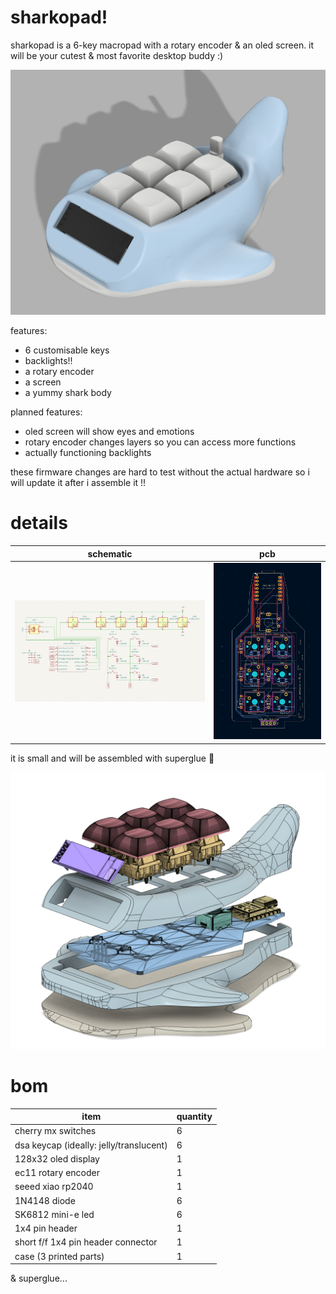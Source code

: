 # sharkopad!

sharkopad is a 6-key macropad with a rotary encoder & an oled screen. it will be your cutest & most favorite desktop buddy :)


![sharkopad](https://github.com/bucketfish/sharkopad/blob/b4a84642b8cff265005655fe48c1c4f8bbb77483/assets/overall.png)

features:

- 6 customisable keys
- backlights!!
- a rotary encoder
- a screen
- a yummy shark body

planned features:

- oled screen will show eyes and emotions
- rotary encoder changes layers so you can access more functions
- actually functioning backlights

these firmware changes are hard to test without the actual hardware so i will update it after i assemble it !!

# details

| schematic | pcb |
| ----- | ---- |
| ![schematic](https://github.com/bucketfish/sharkopad/blob/b4a84642b8cff265005655fe48c1c4f8bbb77483/assets/schematic.png) | ![pcb](https://github.com/bucketfish/sharkopad/blob/b4a84642b8cff265005655fe48c1c4f8bbb77483/assets/pcb.png) |

it is small and will be assembled with superglue 🙏

![assembly pic](https://github.com/bucketfish/sharkopad/blob/b4a84642b8cff265005655fe48c1c4f8bbb77483/assets/fit.png)

# bom

| item | quantity |
| --- | --- |
| cherry mx switches | 6 |
| dsa keycap (ideally: jelly/translucent) | 6 |
| 128x32 oled display | 1 |
| ec11 rotary encoder | 1 |
| seeed xiao rp2040 | 1 |
| 1N4148 diode | 6 |
| SK6812 mini-e led | 6 |
| 1x4 pin header | 1 |
| short f/f 1x4 pin header connector | 1 |
| case (3 printed parts) | 1 |

& superglue...
